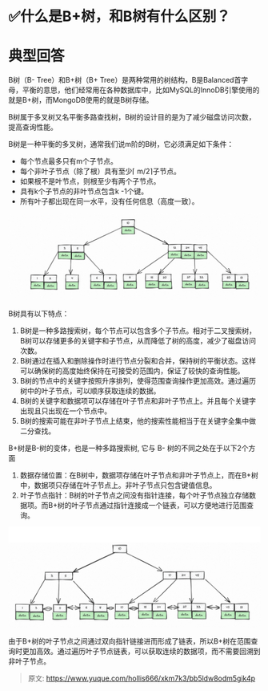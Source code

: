 # ✅什么是B+树，和B树有什么区别？

# 典型回答


B树（B- Tree）和B+树（B+ Tree）是两种常用的树结构，B是Balanced首字母，平衡的意思，他们经常用在各种数据库中，比如MySQL的InnoDB引擎使用的就是B+树，而MongoDB使用的就是B树存储。



B树属于多叉树又名平衡多路查找树，B树的设计目的是为了减少磁盘访问次数，提高查询性能。



B树是一种平衡的多叉树，通常我们说m阶的B树，它必须满足如下条件：

+ 每个节点最多只有m个子节点。
+ 每个非叶子节点（除了根）具有至少⌈ m/2⌉子节点。
+ 如果根不是叶节点，则根至少有两个子节点。
+ 具有k个子节点的非叶节点包含k -1个键。
+ 所有叶子都出现在同一水平，没有任何信息（高度一致）。



![1688460675265-1237e32b-f43d-4ba4-aba6-975026b9949b.png](./img/JiR2ehygq6p9ptZF/1688460675265-1237e32b-f43d-4ba4-aba6-975026b9949b-956138.png)



B树具有以下特点：

1. B树是一种多路搜索树，每个节点可以包含多个子节点。相对于二叉搜索树，B树可以存储更多的关键字和子节点，从而降低了树的高度，减少了磁盘访问次数。
2. B树通过在插入和删除操作时进行节点分裂和合并，保持树的平衡状态。这样可以确保树的高度始终保持在可接受的范围内，保证了较快的查询性能。
3. B树的节点中的关键字按照升序排列，使得范围查询操作更加高效。通过遍历树中的叶子节点，可以顺序获取连续的数据。
4. B树的关键字和数据项可以存储在叶子节点和非叶子节点上。并且每个关键字出现且只出现在一个节点中。
5. B树的搜索可能在非叶子节点上结束，他的搜索性能相当于在关键字全集中做二分查找。



B+树是B-树的变体，也是一种多路搜索树, 它与 B- 树的不同之处在于以下2个方面



1. 数据存储位置：在B树中，数据项存储在叶子节点和非叶子节点上，而在B+树中，数据项只存储在叶子节点上。非叶子节点只包含键值信息。
2. 叶子节点指针：B树的叶子节点之间没有指针连接，每个叶子节点独立存储数据项。而B+树的叶子节点通过指针连接成一个链表，可以方便地进行范围查询。



![1693117444889-9b121593-a91f-478c-9413-9e40af0298f8.png](./img/JiR2ehygq6p9ptZF/1693117444889-9b121593-a91f-478c-9413-9e40af0298f8-883576.png)



由于B+树的叶子节点之间通过双向指针链接进而形成了链表，所以B+树在范围查询时更加高效。通过遍历叶子节点链表，可以获取连续的数据项，而不需要回溯到非叶子节点。







  




> 原文: <https://www.yuque.com/hollis666/xkm7k3/bb5ldw8odm5gik4p>